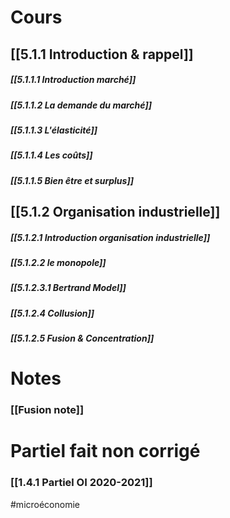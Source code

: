 

# Cours
## [[5.1.1 Introduction & rappel]]
##### [[5.1.1.1 Introduction marché]]
##### [[5.1.1.2 La demande du marché]]
##### [[5.1.1.3 L'élasticité]]
##### [[5.1.1.4 Les coûts]]
##### [[5.1.1.5 Bien être et surplus]]


## [[5.1.2 Organisation industrielle]]
##### [[5.1.2.1 Introduction organisation industrielle]]
##### [[5.1.2.2 le monopole]]
##### [[5.1.2.3.1 Bertrand Model]]
##### [[5.1.2.4 Collusion]]
##### [[5.1.2.5 Fusion & Concentration]]


# Notes

### [[Fusion note]]



# Partiel fait non corrigé
### [[1.4.1 Partiel OI 2020-2021]]









#microéconomie 